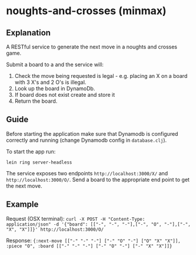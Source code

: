 # noughts-and-crosses (minmax)

## Explanation

A RESTful service to generate the next move in a noughts and crosses game.

Submit a board to a and the service will:
    
  1.  Check the move being requested is legal - e.g. placing an X on a board with 3 X's and 2 O's is illegal. 
  2.  Look up the board in DynamoDb.
  3.  If board does not exist create and store it
  4.  Return the board. 
    
## Guide

Before starting the application make sure that Dynamodb is configured correctly and running (change Dynamodb config in `database.clj`).
 
To start the app run:

    lein ring server-headless

The service exposes two endpoints `http://localhost:3000/X/` and `http://localhost:3000/O/`. Send a board to the appropriate end point to get the next move. 

## Example

Request (OSX terminal): `curl -X POST -H "Content-Type: application/json" -d '{"board": [["-", "-", "-"],["-", "O", "-"],["-", "X", "X"]]}' http://localhost:3000/O/`

Response: `{:next-move [["-" "-" "-"] ["-" "O" "-"] ["O" "X" "X"]], :piece "O", :board [["-" "-" "-"] ["-" "O" "-"] ["-" "X" "X"]]}`